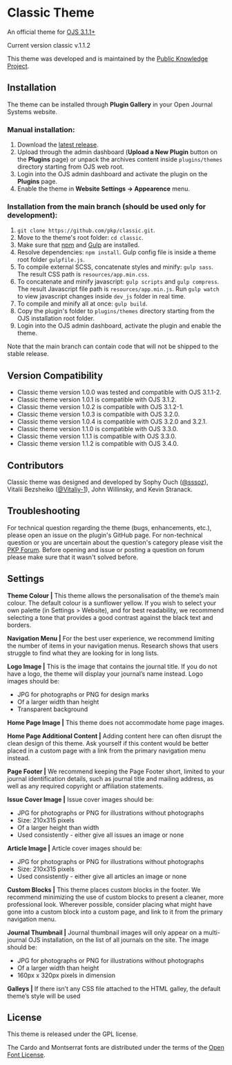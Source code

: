 # Classic Theme
An official theme for [OJS 3.1.1+](https://pkp.sfu.ca/ojs/)

Current version classic v.1.1.2

This theme was developed and is maintained by the [Public Knowledge Project](https://pkp.sfu.ca/).

## Installation
The theme can be installed through **Plugin Gallery** in your Open Journal Systems website.

### Manual installation:
1. Download the [latest release](https://github.com/pkp/classic/releases).
2. Upload through the admin dashboard (**Upload a New Plugin** button on the **Plugins** page) or unpack the archives content inside `plugins/themes` directory starting from OJS web root.
3. Login into the OJS admin dashboard and activate the plugin on the **Plugins** page.
4. Enable the theme in **Website Settings -> Appearence** menu.

### Installation from the main branch (should be used only for development):
1. `git clone https://github.com/pkp/classic.git`.
2. Move to the theme's root folder: `cd classic`.
3. Make sure that [npm](https://www.npmjs.com/get-npm) and [Gulp](https://gulpjs.com/) are installed.
4. Resolve dependencies: `npm install`. Gulp config file is inside a theme root folder `gulpfile.js`.
5. To compile external SCSS, concatenate styles and minify: `gulp sass`. The result CSS path is `resources/app.min.css`.
6. To concatenate and minify javascript: `gulp scripts` and `gulp compress`. The result Javascript file path is `resources/app.min.js`. Run `gulp watch` to view javascript changes inside `dev_js` folder in real time.
7. To compile and minify all at once: `gulp build`.
8. Copy the plugin's folder to `plugins/themes` directory starting from the OJS installation root folder.
9. Login into the OJS admin dashboard, activate the plugin and enable the theme.

Note that the main branch can contain code that will not be shipped to the stable release.

## Version Compatibility
* Classic theme version 1.0.0 was tested and compatible with OJS 3.1.1-2.
* Classic theme version 1.0.1 is compatible with OJS 3.1.2.
* Classic theme version 1.0.2 is compatible with OJS 3.1.2-1.
* Classic theme version 1.0.3 is compatible with OJS 3.2.0.
* Classic theme version 1.0.4 is compatible with OJS 3.2.0 and 3.2.1.
* Classic theme version 1.1.0 is compatible with OJS 3.3.0.
* Classic theme version 1.1.1 is compatible with OJS 3.3.0.
* Classic theme version 1.1.2 is compatible with OJS 3.4.0.

## Contributors
Classic theme was designed and developed by Sophy Ouch ([@sssoz](https://github.com/sssoz)), Vitalii Bezsheiko ([@Vitaliy-1](https://github.com/Vitaliy-1)), John Willinsky, and Kevin Stranack.

## Troubleshooting
For technical question regarding the theme (bugs, enhancements, etc.), please open an issue on the plugin's GitHub page. For non-technical question or you are uncertain about the question's category please visit the [PKP Forum](https://forum.pkp.sfu.ca/). Before opening and issue or posting a question on forum please make sure that it wasn't solved before.

## Settings
**Theme Colour |** This theme allows the personalisation of the theme’s main colour. The default colour is a sunflower yellow. If you wish to select your own palette (in Settings >  Website), and for best readability, we recommend selecting a tone that provides a good contrast against the black text and borders.

**Navigation Menu |** For the best user experience, we recommend limiting the number of items in your navigation menus. Research shows that users struggle to find what they are looking for in long lists.

**Logo Image |** This is the image that contains the journal title. If you do not have a logo, the theme will display your journal’s name instead. Logo images should be:
- JPG for photographs or PNG for design marks
- Of a larger width than height
- Transparent background

**Home Page Image |** This theme does not accommodate home page images.

**Home Page Additional Content |** Adding content here can often disrupt the clean design of this theme. Ask yourself if this content would be better placed in a custom page with a link from the primary navigation menu instead.

**Page Footer |** We recommend keeping the Page Footer short, limited to your journal identification details, such as journal title and mailing address, as well as any required copyright or affiliation statements.

**Issue Cover Image |** Issue cover images should be:
- JPG for photographs or PNG for illustrations without photographs
- Size: 210x315 pixels
- Of a larger height than width
- Used consistently - either give all issues an image or none

**Article Image |** Article cover images should be:
- JPG for photographs or PNG for illustrations without photographs
- Size: 210x315 pixels
- Used consistently - either give all articles an image or none

**Custom Blocks |** This theme places custom blocks in the footer. We recommend minimizing the use of custom blocks to present a cleaner, more professional look. Wherever possible, consider placing what might have gone into a custom block into a custom page, and link to it from the primary navigation menu.

**Journal Thumbnail |** Journal thumbnail images will only appear on a multi-journal OJS installation, on the list of all journals on the site. The image should be:
- JPG for photographs or PNG for illustrations without photographs
- Of a larger width than height
- 160px x 320px pixels in dimension

**Galleys |** If there isn’t any CSS file attached to the HTML galley, the default theme’s style will be used

## License
This theme is released under the GPL license.

The Cardo and Montserrat fonts are distributed under the terms of the [Open Font License](https://scripts.sil.org/cms/scripts/page.php?site_id=nrsi&id=OFL).
